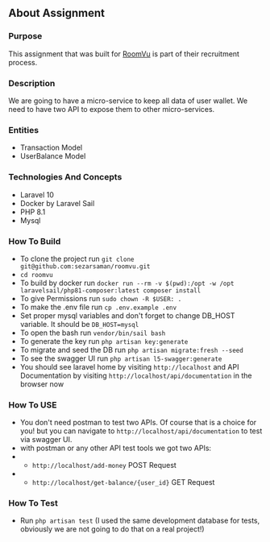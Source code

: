 ## About Assignment
### Purpose
This assignment that was built for [RoomVu](https://www.roomvu.com/) is part of their recruitment process.

### Description
We are going to have a micro-service to keep all data of user wallet. We need to have two API
to expose them to other micro-services.

### Entities
- Transaction Model
- UserBalance Model

### Technologies And Concepts

- Laravel 10
- Docker by Laravel Sail
- PHP 8.1
- Mysql

### How To Build
- To clone the project run `git clone git@github.com:sezarsaman/roomvu.git`
- `cd roomvu`
- To build by docker run `docker run --rm -v $(pwd):/opt -w /opt laravelsail/php81-composer:latest composer install`
- To give Permissions run `sudo chown -R $USER: .`
- To make the .env file run `cp .env.example .env`
- Set proper mysql variables and don't forget to change DB_HOST variable. It should be `DB_HOST=mysql`
- To open the bash run `vendor/bin/sail bash`
- To generate the key run `php artisan key:generate`
- To migrate and seed the DB run `php artisan migrate:fresh --seed`
- To see the swagger UI run `php artisan l5-swagger:generate`
- You should see laravel home by visiting `http://localhost` and API Documentation by visiting `http://localhost/api/documentation` in the browser now


### How To USE
- You don't need postman to test two APIs. Of course that is a choice for you! but you can navigate to `http://localhost/api/documentation` to test via swagger UI.
- with postman or any other API test tools we got two APIs:
- - `http://localhost/add-money` POST Request
- - `http://localhost/get-balance/{user_id}` GET Request


### How To Test
- Run `php artisan test` (I used the same development database for tests, obviously we are not going to do that on a real project!)
